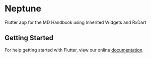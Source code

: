 # Neptune

Flutter app for the MD Handbook using Inherited Widgets and RxDart

## Getting Started

For help getting started with Flutter, view our online
[documentation](https://flutter.io/).
